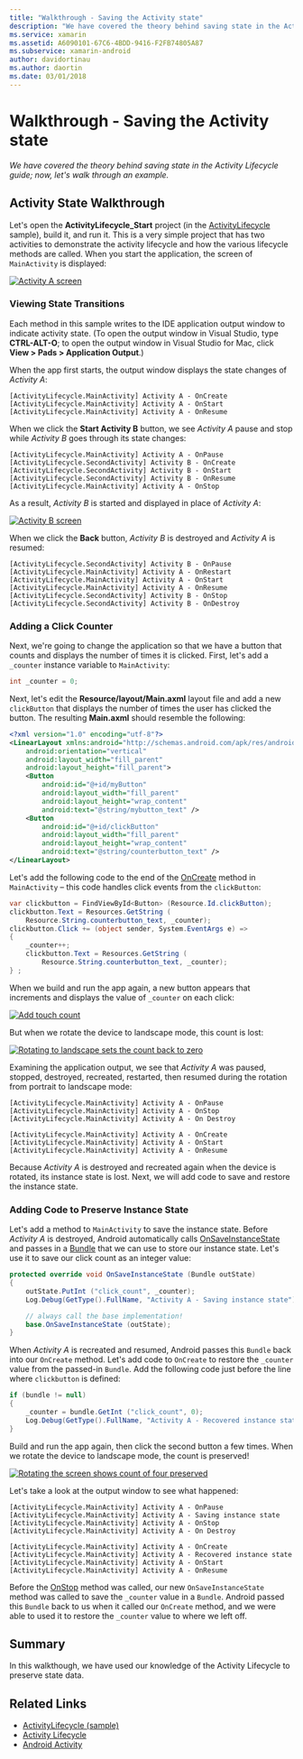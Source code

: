 ```yaml
---
title: "Walkthrough - Saving the Activity state"
description: "We have covered the theory behind saving state in the Activity Lifecycle guide; now, let's walk through an example."
ms.service: xamarin
ms.assetid: A6090101-67C6-4BDD-9416-F2FB74805A87
ms.subservice: xamarin-android
author: davidortinau
ms.author: daortin
ms.date: 03/01/2018
---
```


# Walkthrough - Saving the Activity state

_We have covered the theory behind saving state in the Activity Lifecycle guide; now, let's walk through an example._

## Activity State Walkthrough

Let's open the **ActivityLifecycle_Start** project (in the
[ActivityLifecycle](/samples/xamarin/monodroid-samples/activitylifecycle)
sample), build it, and run it. This is a very simple project that has
two activities to demonstrate the activity lifecycle and how the
various lifecycle methods are called. When you start the application,
the screen of `MainActivity` is displayed:

[![Activity A screen](saving-state-images/01-activity-a-sml.png)](saving-state-images/01-activity-a.png#lightbox)

### Viewing State Transitions

Each method in this sample writes to the IDE application output window 
to indicate activity state. (To open the output window in Visual Studio,
type **CTRL-ALT-O**; to open the output window in Visual Studio for Mac,
click **View > Pads > Application Output**.)

When the app first starts, the output window displays the state changes 
of *Activity A*: 

```shell
[ActivityLifecycle.MainActivity] Activity A - OnCreate
[ActivityLifecycle.MainActivity] Activity A - OnStart
[ActivityLifecycle.MainActivity] Activity A - OnResume
```

When we click the **Start Activity B** 
button, we see *Activity A* pause and stop while *Activity B* goes
through its state changes: 

```shell
[ActivityLifecycle.MainActivity] Activity A - OnPause
[ActivityLifecycle.SecondActivity] Activity B - OnCreate
[ActivityLifecycle.SecondActivity] Activity B - OnStart
[ActivityLifecycle.SecondActivity] Activity B - OnResume
[ActivityLifecycle.MainActivity] Activity A - OnStop
```

As a result, *Activity B* is started and displayed in place of 
*Activity A*: 

[![Activity B screen](saving-state-images/02-activity-b-sml.png)](saving-state-images/02-activity-b.png#lightbox)

When we click the **Back** button, *Activity B* is destroyed and 
*Activity A* is resumed: 

```shell
[ActivityLifecycle.SecondActivity] Activity B - OnPause
[ActivityLifecycle.MainActivity] Activity A - OnRestart
[ActivityLifecycle.MainActivity] Activity A - OnStart
[ActivityLifecycle.MainActivity] Activity A - OnResume
[ActivityLifecycle.SecondActivity] Activity B - OnStop
[ActivityLifecycle.SecondActivity] Activity B - OnDestroy
```

### Adding a Click Counter

Next, we're going to change the application so that we have a button 
that counts and displays the number of times it is clicked. First, 
let's add a `_counter` instance variable to `MainActivity`:

```csharp
int _counter = 0;
```

Next, let's edit the **Resource/layout/Main.axml** layout file and 
add a new `clickButton` that displays the number of times the user 
has clicked the button. The resulting **Main.axml** should resemble 
the following: 

```xml
<?xml version="1.0" encoding="utf-8"?>
<LinearLayout xmlns:android="http://schemas.android.com/apk/res/android"
    android:orientation="vertical"
    android:layout_width="fill_parent"
    android:layout_height="fill_parent">
    <Button
        android:id="@+id/myButton"
        android:layout_width="fill_parent"
        android:layout_height="wrap_content"
        android:text="@string/mybutton_text" />
    <Button
        android:id="@+id/clickButton"
        android:layout_width="fill_parent"
        android:layout_height="wrap_content"
        android:text="@string/counterbutton_text" />
</LinearLayout>
```

Let's add the following code to the end of the
[OnCreate](xref:Android.App.Activity.OnCreate*)
method in `MainActivity` &ndash; this code handles click events from
the `clickButton`:

```csharp
var clickbutton = FindViewById<Button> (Resource.Id.clickButton);
clickbutton.Text = Resources.GetString (
    Resource.String.counterbutton_text, _counter);
clickbutton.Click += (object sender, System.EventArgs e) =>
{
    _counter++;
    clickbutton.Text = Resources.GetString (
        Resource.String.counterbutton_text, _counter);
} ;
```

When we build and run the app again, a new button appears that increments 
and displays the value of `_counter` on each click:

[![Add touch count](saving-state-images/03-touched-sml.png)](saving-state-images/03-touched.png#lightbox)

But when we rotate the device to landscape mode, this count is lost:

[![Rotating to landscape sets the count back to zero](saving-state-images/05-rotate-nosave-sml.png)](saving-state-images/05-rotate-nosave.png#lightbox)

Examining the application output, we see that *Activity A* 
was paused, stopped, destroyed, recreated, restarted, then resumed 
during the rotation from portrait to landscape mode: 

```shell
[ActivityLifecycle.MainActivity] Activity A - OnPause
[ActivityLifecycle.MainActivity] Activity A - OnStop
[ActivityLifecycle.MainActivity] Activity A - On Destroy

[ActivityLifecycle.MainActivity] Activity A - OnCreate
[ActivityLifecycle.MainActivity] Activity A - OnStart
[ActivityLifecycle.MainActivity] Activity A - OnResume
```

Because *Activity A* is destroyed and recreated again when the
device is rotated, its instance state is lost. Next, we will 
add code to save and restore the instance state.

### Adding Code to Preserve Instance State

Let's add a method to `MainActivity` to save the instance state. Before
*Activity A* is destroyed, Android automatically calls
[OnSaveInstanceState](xref:Android.App.Activity.OnSaveInstanceState*)
and passes in a
[Bundle](xref:Android.OS.Bundle) that we can use to store our
instance state. Let's use it to save our click count as an integer
value:

```csharp
protected override void OnSaveInstanceState (Bundle outState)
{
    outState.PutInt ("click_count", _counter);
    Log.Debug(GetType().FullName, "Activity A - Saving instance state");

    // always call the base implementation!
    base.OnSaveInstanceState (outState);    
}
```

When *Activity A* is recreated and resumed, Android passes this 
`Bundle` back into our `OnCreate` method. Let's add code to `OnCreate` 
to restore the `_counter` value from the passed-in `Bundle`. Add the 
following code just before the line where `clickbutton` is defined: 

```csharp
if (bundle != null)
{
    _counter = bundle.GetInt ("click_count", 0);
    Log.Debug(GetType().FullName, "Activity A - Recovered instance state");
}
```

Build and run the app again, then click the second button a few times. When
we rotate the device to landscape mode, the count is preserved!

[![Rotating the screen shows count of four preserved](saving-state-images/06-rotate-save-sml.png)](saving-state-images/06-rotate-save.png#lightbox)

Let's take a look at the output window to see what happened:

```shell
[ActivityLifecycle.MainActivity] Activity A - OnPause
[ActivityLifecycle.MainActivity] Activity A - Saving instance state
[ActivityLifecycle.MainActivity] Activity A - OnStop
[ActivityLifecycle.MainActivity] Activity A - On Destroy

[ActivityLifecycle.MainActivity] Activity A - OnCreate
[ActivityLifecycle.MainActivity] Activity A - Recovered instance state
[ActivityLifecycle.MainActivity] Activity A - OnStart
[ActivityLifecycle.MainActivity] Activity A - OnResume
```

Before the
[OnStop](xref:Android.App.Activity.OnStop) method was called,
our new `OnSaveInstanceState` method was called to save the `_counter`
value in a `Bundle`. Android passed this `Bundle` back to us when it
called our `OnCreate` method, and we were able to used it to restore
the `_counter` value to where we left off.

## Summary

In this walkthough, we have used our knowledge of the Activity
Lifecycle to preserve state data.

## Related Links

- [ActivityLifecycle (sample)](/samples/xamarin/monodroid-samples/activitylifecycle)
- [Activity Lifecycle](~/android/app-fundamentals/activity-lifecycle/index.md)
- [Android Activity](xref:Android.App.Activity)